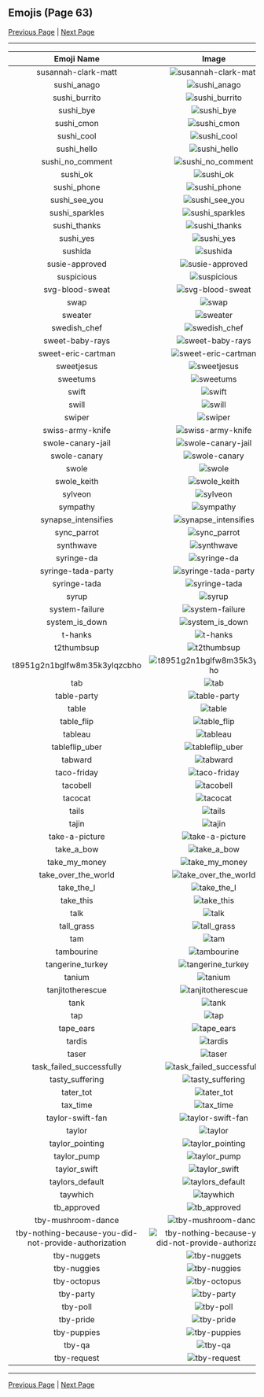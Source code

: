 
## Emojis (Page 63)

[Previous Page](/docs/rc/page-s-0062.md)
  | [Next Page](/docs/rc/page-t-0064.md)

<hr />

|Emoji Name|Image|
| :-: | :-: |
|susannah-clark-matt| ![susannah-clark-matt](/emojis/rc/susannah-clark-matt.png)|
|sushi_anago| ![sushi_anago](/emojis/rc/sushi_anago.png)|
|sushi_burrito| ![sushi_burrito](/emojis/rc/sushi_burrito.jpg)|
|sushi_bye| ![sushi_bye](/emojis/rc/sushi_bye.png)|
|sushi_cmon| ![sushi_cmon](/emojis/rc/sushi_cmon.png)|
|sushi_cool| ![sushi_cool](/emojis/rc/sushi_cool.png)|
|sushi_hello| ![sushi_hello](/emojis/rc/sushi_hello.png)|
|sushi_no_comment| ![sushi_no_comment](/emojis/rc/sushi_no_comment.png)|
|sushi_ok| ![sushi_ok](/emojis/rc/sushi_ok.png)|
|sushi_phone| ![sushi_phone](/emojis/rc/sushi_phone.png)|
|sushi_see_you| ![sushi_see_you](/emojis/rc/sushi_see_you.png)|
|sushi_sparkles| ![sushi_sparkles](/emojis/rc/sushi_sparkles.png)|
|sushi_thanks| ![sushi_thanks](/emojis/rc/sushi_thanks.png)|
|sushi_yes| ![sushi_yes](/emojis/rc/sushi_yes.png)|
|sushida| ![sushida](/emojis/rc/sushida.png)|
|susie-approved| ![susie-approved](/emojis/rc/susie-approved.png)|
|suspicious| ![suspicious](/emojis/rc/suspicious.gif)|
|svg-blood-sweat| ![svg-blood-sweat](/emojis/rc/svg-blood-sweat.png)|
|swap| ![swap](/emojis/rc/swap.png)|
|sweater| ![sweater](/emojis/rc/sweater.png)|
|swedish_chef| ![swedish_chef](/emojis/rc/swedish_chef.jpg)|
|sweet-baby-rays| ![sweet-baby-rays](/emojis/rc/sweet-baby-rays.png)|
|sweet-eric-cartman| ![sweet-eric-cartman](/emojis/rc/sweet-eric-cartman.gif)|
|sweetjesus| ![sweetjesus](/emojis/rc/sweetjesus.png)|
|sweetums| ![sweetums](/emojis/rc/sweetums.png)|
|swift| ![swift](/emojis/rc/swift.png)|
|swill| ![swill](/emojis/rc/swill.png)|
|swiper| ![swiper](/emojis/rc/swiper.png)|
|swiss-army-knife| ![swiss-army-knife](/emojis/rc/swiss-army-knife.png)|
|swole-canary-jail| ![swole-canary-jail](/emojis/rc/swole-canary-jail.png)|
|swole-canary| ![swole-canary](/emojis/rc/swole-canary.png)|
|swole| ![swole](/emojis/rc/swole.png)|
|swole_keith| ![swole_keith](/emojis/rc/swole_keith.png)|
|sylveon| ![sylveon](/emojis/rc/sylveon.png)|
|sympathy| ![sympathy](/emojis/rc/sympathy.gif)|
|synapse_intensifies| ![synapse_intensifies](/emojis/rc/synapse_intensifies.gif)|
|sync_parrot| ![sync_parrot](/emojis/rc/sync_parrot.gif)|
|synthwave| ![synthwave](/emojis/rc/synthwave.gif)|
|syringe-da| ![syringe-da](/emojis/rc/syringe-da.png)|
|syringe-tada-party| ![syringe-tada-party](/emojis/rc/syringe-tada-party.gif)|
|syringe-tada| ![syringe-tada](/emojis/rc/syringe-tada.png)|
|syrup| ![syrup](/emojis/rc/syrup.jpg)|
|system-failure| ![system-failure](/emojis/rc/system-failure.png)|
|system_is_down| ![system_is_down](/emojis/rc/system_is_down.gif)|
|t-hanks| ![t-hanks](/emojis/rc/t-hanks.gif)|
|t2thumbsup| ![t2thumbsup](/emojis/rc/t2thumbsup.gif)|
|t8951g2n1bglfw8m35k3ylqzcbho| ![t8951g2n1bglfw8m35k3ylqzcbho](/emojis/rc/t8951g2n1bglfw8m35k3ylqzcbho.png)|
|tab| ![tab](/emojis/rc/tab.jpg)|
|table-party| ![table-party](/emojis/rc/table-party.gif)|
|table| ![table](/emojis/rc/table.jpg)|
|table_flip| ![table_flip](/emojis/rc/table_flip.jpg)|
|tableau| ![tableau](/emojis/rc/tableau.jpg)|
|tableflip_uber| ![tableflip_uber](/emojis/rc/tableflip_uber.gif)|
|tabward| ![tabward](/emojis/rc/tabward.png)|
|taco-friday| ![taco-friday](/emojis/rc/taco-friday.png)|
|tacobell| ![tacobell](/emojis/rc/tacobell.png)|
|tacocat| ![tacocat](/emojis/rc/tacocat.png)|
|tails| ![tails](/emojis/rc/tails.gif)|
|tajin| ![tajin](/emojis/rc/tajin.gif)|
|take-a-picture| ![take-a-picture](/emojis/rc/take-a-picture.jpg)|
|take_a_bow| ![take_a_bow](/emojis/rc/take_a_bow.png)|
|take_my_money| ![take_my_money](/emojis/rc/take_my_money.png)|
|take_over_the_world| ![take_over_the_world](/emojis/rc/take_over_the_world.png)|
|take_the_l| ![take_the_l](/emojis/rc/take_the_l.png)|
|take_this| ![take_this](/emojis/rc/take_this.jpg)|
|talk| ![talk](/emojis/rc/talk.png)|
|tall_grass| ![tall_grass](/emojis/rc/tall_grass.jpg)|
|tam| ![tam](/emojis/rc/tam.jpg)|
|tambourine| ![tambourine](/emojis/rc/tambourine.gif)|
|tangerine_turkey| ![tangerine_turkey](/emojis/rc/tangerine_turkey.png)|
|tanium| ![tanium](/emojis/rc/tanium.jpg)|
|tanjitotherescue| ![tanjitotherescue](/emojis/rc/tanjitotherescue.png)|
|tank| ![tank](/emojis/rc/tank.png)|
|tap| ![tap](/emojis/rc/tap.png)|
|tape_ears| ![tape_ears](/emojis/rc/tape_ears.png)|
|tardis| ![tardis](/emojis/rc/tardis.png)|
|taser| ![taser](/emojis/rc/taser.png)|
|task_failed_successfully| ![task_failed_successfully](/emojis/rc/task_failed_successfully.png)|
|tasty_suffering| ![tasty_suffering](/emojis/rc/tasty_suffering.gif)|
|tater_tot| ![tater_tot](/emojis/rc/tater_tot.png)|
|tax_time| ![tax_time](/emojis/rc/tax_time.gif)|
|taylor-swift-fan| ![taylor-swift-fan](/emojis/rc/taylor-swift-fan.png)|
|taylor| ![taylor](/emojis/rc/taylor.jpg)|
|taylor_pointing| ![taylor_pointing](/emojis/rc/taylor_pointing.png)|
|taylor_pump| ![taylor_pump](/emojis/rc/taylor_pump.gif)|
|taylor_swift| ![taylor_swift](/emojis/rc/taylor_swift.png)|
|taylors_default| ![taylors_default](/emojis/rc/taylors_default.png)|
|taywhich| ![taywhich](/emojis/rc/taywhich.png)|
|tb_approved| ![tb_approved](/emojis/rc/tb_approved.png)|
|tby-mushroom-dance| ![tby-mushroom-dance](/emojis/rc/tby-mushroom-dance.gif)|
|tby-nothing-because-you-did-not-provide-authorization| ![tby-nothing-because-you-did-not-provide-authorization](/emojis/rc/tby-nothing-because-you-did-not-provide-authorization.png)|
|tby-nuggets| ![tby-nuggets](/emojis/rc/tby-nuggets.png)|
|tby-nuggies| ![tby-nuggies](/emojis/rc/tby-nuggies.png)|
|tby-octopus| ![tby-octopus](/emojis/rc/tby-octopus.png)|
|tby-party| ![tby-party](/emojis/rc/tby-party.gif)|
|tby-poll| ![tby-poll](/emojis/rc/tby-poll.png)|
|tby-pride| ![tby-pride](/emojis/rc/tby-pride.png)|
|tby-puppies| ![tby-puppies](/emojis/rc/tby-puppies.png)|
|tby-qa| ![tby-qa](/emojis/rc/tby-qa.gif)|
|tby-request| ![tby-request](/emojis/rc/tby-request.png)|

<hr/>

[Previous Page](/docs/rc/page-s-0062.md)
  | [Next Page](/docs/rc/page-t-0064.md)